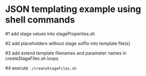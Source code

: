 # JSON templating example using shell commands

#1 add stage values into stageProperties.sh

#2 add placeholders without stage suffix into template file(s)

#3 add extend template filenames and parameter names in createStageFiles.sh loops

#4 execute ```./createStageFiles.sh```
